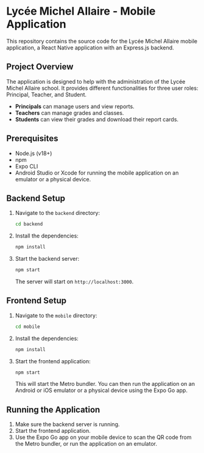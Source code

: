 # Lycée Michel Allaire - Mobile Application

This repository contains the source code for the Lycée Michel Allaire mobile application, a React Native application with an Express.js backend.

## Project Overview

The application is designed to help with the administration of the Lycée Michel Allaire school. It provides different functionalities for three user roles: Principal, Teacher, and Student.

- **Principals** can manage users and view reports.
- **Teachers** can manage grades and classes.
- **Students** can view their grades and download their report cards.

## Prerequisites

- Node.js (v18+)
- npm
- Expo CLI
- Android Studio or Xcode for running the mobile application on an emulator or a physical device.

## Backend Setup

1.  Navigate to the `backend` directory:
    ```bash
    cd backend
    ```
2.  Install the dependencies:
    ```bash
    npm install
    ```
3.  Start the backend server:
    ```bash
    npm start
    ```
    The server will start on `http://localhost:3000`.

## Frontend Setup

1.  Navigate to the `mobile` directory:
    ```bash
    cd mobile
    ```
2.  Install the dependencies:
    ```bash
    npm install
    ```
3.  Start the frontend application:
    ```bash
    npm start
    ```
    This will start the Metro bundler. You can then run the application on an Android or iOS emulator or a physical device using the Expo Go app.

## Running the Application

1.  Make sure the backend server is running.
2.  Start the frontend application.
3.  Use the Expo Go app on your mobile device to scan the QR code from the Metro bundler, or run the application on an emulator.
